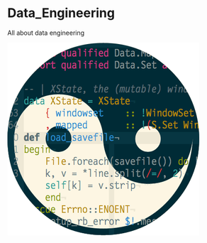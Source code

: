 # Data_Engineering
All about data engineering

[![solarized dualmode](https://github.com/altercation/solarized/raw/master/img/solarized-yinyang.png)](#features)
